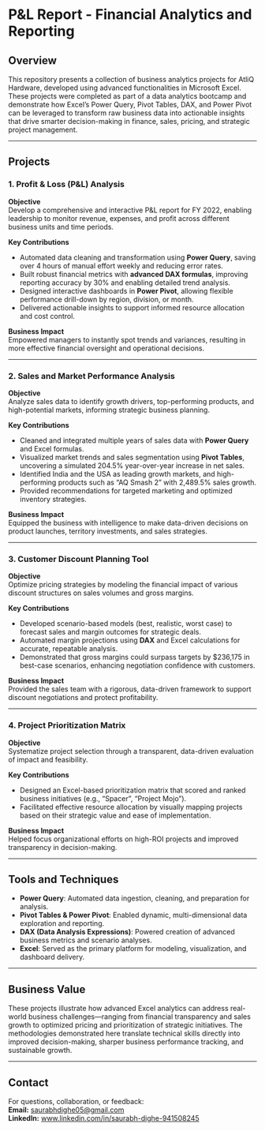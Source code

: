 # P&L Report - Financial Analytics and Reporting 

## Overview
This repository presents a collection of business analytics projects for AtliQ Hardware, developed using advanced functionalities in Microsoft Excel. These projects were completed as part of a data analytics bootcamp and demonstrate how Excel’s Power Query, Pivot Tables, DAX, and Power Pivot can be leveraged to transform raw business data into actionable insights that drive smarter decision-making in finance, sales, pricing, and strategic project management.

---

## Projects

### 1. Profit & Loss (P&L) Analysis

**Objective**  
Develop a comprehensive and interactive P&L report for FY 2022, enabling leadership to monitor revenue, expenses, and profit across different business units and time periods.

**Key Contributions**
- Automated data cleaning and transformation using **Power Query**, saving over 4 hours of manual effort weekly and reducing error rates.
- Built robust financial metrics with **advanced DAX formulas**, improving reporting accuracy by 30% and enabling detailed trend analysis.
- Designed interactive dashboards in **Power Pivot**, allowing flexible performance drill-down by region, division, or month.
- Delivered actionable insights to support informed resource allocation and cost control.

**Business Impact**  
Empowered managers to instantly spot trends and variances, resulting in more effective financial oversight and operational decisions.

---

### 2. Sales and Market Performance Analysis

**Objective**  
Analyze sales data to identify growth drivers, top-performing products, and high-potential markets, informing strategic business planning.

**Key Contributions**
- Cleaned and integrated multiple years of sales data with **Power Query** and Excel formulas.
- Visualized market trends and sales segmentation using **Pivot Tables**, uncovering a simulated 204.5% year-over-year increase in net sales.
- Identified India and the USA as leading growth markets, and high-performing products such as “AQ Smash 2” with 2,489.5% sales growth.
- Provided recommendations for targeted marketing and optimized inventory strategies.

**Business Impact**  
Equipped the business with intelligence to make data-driven decisions on product launches, territory investments, and sales strategies.

---

### 3. Customer Discount Planning Tool

**Objective**  
Optimize pricing strategies by modeling the financial impact of various discount structures on sales volumes and gross margins.

**Key Contributions**
- Developed scenario-based models (best, realistic, worst case) to forecast sales and margin outcomes for strategic deals.
- Automated margin projections using **DAX** and Excel calculations for accurate, repeatable analysis.
- Demonstrated that gross margins could surpass targets by $236,175 in best-case scenarios, enhancing negotiation confidence with customers.

**Business Impact**  
Provided the sales team with a rigorous, data-driven framework to support discount negotiations and protect profitability.

---

### 4. Project Prioritization Matrix

**Objective**  
Systematize project selection through a transparent, data-driven evaluation of impact and feasibility.

**Key Contributions**
- Designed an Excel-based prioritization matrix that scored and ranked business initiatives (e.g., “Spacer”, “Project Mojo”).
- Facilitated effective resource allocation by visually mapping projects based on their strategic value and ease of implementation.

**Business Impact**  
Helped focus organizational efforts on high-ROI projects and improved transparency in decision-making.

---

## Tools and Techniques

- **Power Query**: Automated data ingestion, cleaning, and preparation for analysis.
- **Pivot Tables & Power Pivot**: Enabled dynamic, multi-dimensional data exploration and reporting.
- **DAX (Data Analysis Expressions)**: Powered creation of advanced business metrics and scenario analyses.
- **Excel**: Served as the primary platform for modeling, visualization, and dashboard delivery.

---

## Business Value

These projects illustrate how advanced Excel analytics can address real-world business challenges—ranging from financial transparency and sales growth to optimized pricing and prioritization of strategic initiatives. The methodologies demonstrated here translate technical skills directly into improved decision-making, sharper business performance tracking, and sustainable growth.

---

## Contact

For questions, collaboration, or feedback:  
**Email:** saurabhdighe05@gmail.com  
**LinkedIn:** www.linkedin.com/in/saurabh-dighe-941508245

